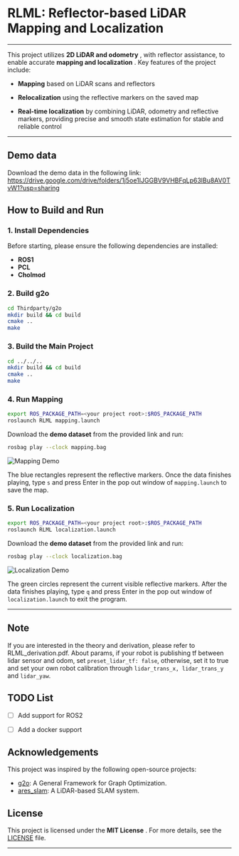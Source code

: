 # RLML: Reflector-based LiDAR Mapping and Localization

---

This project utilizes **2D LiDAR and odometry** , with reflector assistance, to enable accurate **mapping and localization** .
Key features of the project include:
- **Mapping**  based on LiDAR scans and reflectors

- **Relocalization**  using the reflective markers on the saved map

- **Real-time localization**  by combining LiDAR, odometry and reflective markers, providing precise and smooth state estimation for stable and reliable control


---
## Demo data
Download the demo data in the following link:
https://drive.google.com/drive/folders/1j5oe1IJGGBV9VHBFqLp63lBu8AV0TvW1?usp=sharing

## How to Build and Run

### 1. Install Dependencies
Before starting, please ensure the following dependencies are installed:
- **ROS1**
- **PCL**
- **Cholmod**

### 2. Build g2o
```bash
cd Thirdparty/g2o
mkdir build && cd build
cmake ..
make
```

### 3. Build the Main Project


```bash
cd ../../..
mkdir build && cd build
cmake ..
make
```
### 4. Run Mapping


```bash
export ROS_PACKAGE_PATH=<your project root>:$ROS_PACKAGE_PATH
roslaunch RLML mapping.launch
```
Download the **demo dataset**  from the provided link and run:

```bash
rosbag play --clock mapping.bag
```
![Mapping Demo](pics/mapping.gif)

The blue rectangles represent the reflective markers. Once the data finishes playing, type `s`  and press Enter in the pop out window of `mapping.launch` to save the map.


### 5. Run Localization


```bash
export ROS_PACKAGE_PATH=<your project root>:$ROS_PACKAGE_PATH
roslaunch RLML localization.launch
```
Download the **demo dataset**  from the provided link and run:

```bash
rosbag play --clock localization.bag
```
![Localization Demo](pics/localization.gif)

The green circles represent the current visible reflective markers. After the data finishes playing, type `q`  and press Enter in the pop out window of  `localization.launch` to exit the program.

---

## Note

If you are interested in the theory and derivation, please refer to RLML_derivation.pdf.
About params, if your robot is publishing tf between lidar sensor and odom, set `preset_lidar_tf: false`, otherwise, set it to true and set your own robot calibration through
`lidar_trans_x, lidar_trans_y` and `lidar_yaw`.

## TODO List

- [ ] Add support for ROS2
- [ ] Add a docker support


## Acknowledgements

This project was inspired by the following open-source projects:

- [g2o](https://github.com/RainerKuemmerle/g2o): A General Framework for Graph Optimization.
- [ares_slam](https://github.com/ningwang1028/ares_slam): A LiDAR-based SLAM system.

## License
This project is licensed under the **MIT License** .
For more details, see the [LICENSE]()  file.

---


